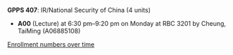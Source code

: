 **GPPS 407**: IR/National Security of China (4 units)

- **A00** (Lecture) at 6:30 pm–9:20 pm on Monday at RBC 3201 by Cheung, TaiMing (A06885108)

[Enrollment numbers over time](./GPPS407.tsv)
